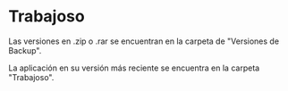 # Trabajoso

Las versiones en .zip o .rar se encuentran en la carpeta de "Versiones de Backup".

La aplicación en su versión más reciente se encuentra en la carpeta "Trabajoso".
